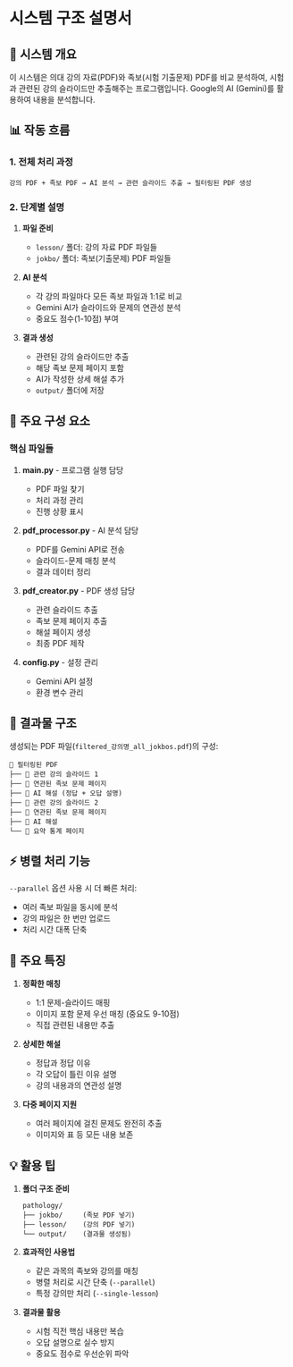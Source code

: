 # 시스템 구조 설명서

## 🎯 시스템 개요

이 시스템은 의대 강의 자료(PDF)와 족보(시험 기출문제) PDF를 비교 분석하여, 시험과 관련된 강의 슬라이드만 추출해주는 프로그램입니다. Google의 AI (Gemini)를 활용하여 내용을 분석합니다.

## 📊 작동 흐름

### 1. 전체 처리 과정

```
강의 PDF + 족보 PDF → AI 분석 → 관련 슬라이드 추출 → 필터링된 PDF 생성
```

### 2. 단계별 설명

1. **파일 준비**
   - `lesson/` 폴더: 강의 자료 PDF 파일들
   - `jokbo/` 폴더: 족보(기출문제) PDF 파일들

2. **AI 분석**
   - 각 강의 파일마다 모든 족보 파일과 1:1로 비교
   - Gemini AI가 슬라이드와 문제의 연관성 분석
   - 중요도 점수(1-10점) 부여

3. **결과 생성**
   - 관련된 강의 슬라이드만 추출
   - 해당 족보 문제 페이지 포함
   - AI가 작성한 상세 해설 추가
   - `output/` 폴더에 저장

## 🔧 주요 구성 요소

### 핵심 파일들

1. **main.py** - 프로그램 실행 담당
   - PDF 파일 찾기
   - 처리 과정 관리
   - 진행 상황 표시

2. **pdf_processor.py** - AI 분석 담당
   - PDF를 Gemini API로 전송
   - 슬라이드-문제 매칭 분석
   - 결과 데이터 정리

3. **pdf_creator.py** - PDF 생성 담당
   - 관련 슬라이드 추출
   - 족보 문제 페이지 추출
   - 해설 페이지 생성
   - 최종 PDF 제작

4. **config.py** - 설정 관리
   - Gemini API 설정
   - 환경 변수 관리

## 📁 결과물 구조

생성되는 PDF 파일(`filtered_강의명_all_jokbos.pdf`)의 구성:

```
📄 필터링된 PDF
├── 📑 관련 강의 슬라이드 1
├── 📑 연관된 족보 문제 페이지
├── 📑 AI 해설 (정답 + 오답 설명)
├── 📑 관련 강의 슬라이드 2
├── 📑 연관된 족보 문제 페이지
├── 📑 AI 해설
└── 📑 요약 통계 페이지
```

## ⚡ 병렬 처리 기능

`--parallel` 옵션 사용 시 더 빠른 처리:
- 여러 족보 파일을 동시에 분석
- 강의 파일은 한 번만 업로드
- 처리 시간 대폭 단축

## 🎨 주요 특징

1. **정확한 매칭**
   - 1:1 문제-슬라이드 매핑
   - 이미지 포함 문제 우선 매칭 (중요도 9-10점)
   - 직접 관련된 내용만 추출

2. **상세한 해설**
   - 정답과 정답 이유
   - 각 오답이 틀린 이유 설명
   - 강의 내용과의 연관성 설명

3. **다중 페이지 지원**
   - 여러 페이지에 걸친 문제도 완전히 추출
   - 이미지와 표 등 모든 내용 보존

## 💡 활용 팁

1. **폴더 구조 준비**
   ```
   pathology/
   ├── jokbo/     (족보 PDF 넣기)
   ├── lesson/    (강의 PDF 넣기)
   └── output/    (결과물 생성됨)
   ```

2. **효과적인 사용법**
   - 같은 과목의 족보와 강의를 매칭
   - 병렬 처리로 시간 단축 (`--parallel`)
   - 특정 강의만 처리 (`--single-lesson`)

3. **결과물 활용**
   - 시험 직전 핵심 내용만 복습
   - 오답 설명으로 실수 방지
   - 중요도 점수로 우선순위 파악